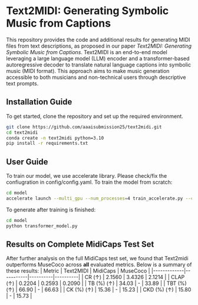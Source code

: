 # Text2MIDI: Generating Symbolic Music from Captions
This repository provides the code and additional results for generating MIDI files from text descriptions, as proposed in our paper *Text2MIDI: Generating Symbolic Music from Captions*. Text2MIDI is an end-to-end model leveraging a large language model (LLM) encoder and a transformer-based autoregressive decoder to translate natural language captions into symbolic music (MIDI format). This approach aims to make music generation accessible to both musicians and non-technical users through descriptive text prompts.

## Installation Guide
To get started, clone the repository and set up the required environment.
```bash
git clone https://github.com/aaaisubmission25/text2midi.git
cd text2midi
conda create -n text2midi python=3.10
pip install -r requirements.txt
```
## User Guide
To train our model, we use accelerate library. Please check/fix the confiugration in config/config.yaml. To train the model from scratch:
```bash
cd model
accelerate launch --multi_gpu --num_processes=4 train_accelerate.py --config ../config.yaml
```
To generate after training is finished: 
```bash
cd model
python transformer_model.py
```
## Results on Complete MidiCaps Test Set
After further analysis on the full MidiCaps test set, we found that Text2midi outperforms MuseCoco across **all** evaluated metrics. Below is a summary of these results:
| Metric      | Text2MIDI | MidiCaps | MuseCoco |
|-------------|-----------|----------|----------|
| CR (↑)      | 2.1560    | 3.4326   | 2.1214   |
| CLAP (↑)    | 0.2204    | 0.2593   | 0.2090   |
| TB (%) (↑)  | 34.03     | -        | 33.89    |
| TBT (%) (↑) | 66.90     | -        | 66.63    |
| CK (%) (↑)  | 15.36     | -        | 15.23    |
| CKD (%) (↑) | 15.80     | -        | 15.73    |



